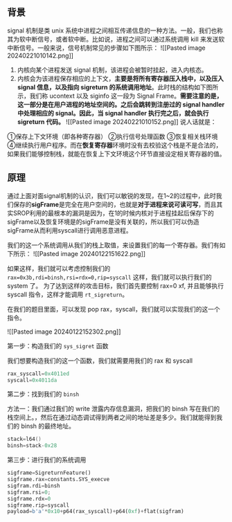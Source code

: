 ## 背景
signal 机制是类 unix 系统中进程之间相互传递信息的一种方法。一般，我们也称其为软中断信号，或者软中断。比如说，进程之间可以通过系统调用 kill 来发送软中断信号。一般来说，信号机制常见的步骤如下图所示：
![[Pasted image 20240221010142.png]]
1. 内核向某个进程发送 signal 机制，该进程会被暂时挂起，进入内核态。
2. 内核会为该进程保存相应的上下文，**主要是将所有寄存器压入栈中，以及压入 signal 信息，以及指向 sigreturn 的系统调用地址**。此时栈的结构如下图所示，我们称 ucontext 以及 siginfo 这一段为 Signal Frame。**需要注意的是，这一部分是在用户进程的地址空间的。之后会跳转到注册过的 signal handler 中处理相应的 signal。因此，当 signal handler 执行完之后，就会执行 sigreturn 代码。**
![[Pasted image 20240221010152.png]]
说人话就是：

①保存上下文环境（即各种寄存器）
②执行信号处理函数
③恢复相关栈环境
④继续执行用户程序。而在**恢复寄存器**环境时没有去校验这个栈是不是合法的，如果我们能够控制栈，就能在恢复上下文环境这个环节直接设定相关寄存器的值。

## 原理
通过上面对面signal机制的认识，我们可以敏锐的发现，在1~2的过程中，此时我们保存的**sigFrame**是完全在用户空间的，也就是**对于进程来说可读可写**，而且其实SROP利用的最根本的漏洞是因为，在1的时候内核对于进程挂起后保存下的sigFrame以及恢复环境是的sigFrame是没有关联的，所以我们可以伪造sigFrame从而利用syscall进行调用恶意进程。


我们的这一个系统调用从我们的栈上取值，来设置我们的每一个寄存器。我们有如下所示：
![[Pasted image 20240122151622.png]]

如果这样，我们就可以考虑控制我们的 `rax=0x3b,rdi=binsh,rsi=rdx=0,rip=syscall`
这样，我们就可以执行我们的 system 了。
为了达到这样的攻击目标，我们首先要控制 rax=0 xf, 并且能够执行 syscall 指令，这样才能调用 `rt_sigreturn`。

在我们的题目里面，可以发现 pop rax，syscall，我们就可以实现我们的这一个指令。

![[Pasted image 20240122152302.png]]





第一步：构造我们的 `sys_sigret` 函数

我们想要构造我们的这一个函数，我们就需要用我们的 rax 和 syscall
```python
rax_syscall=0x4011ed
syscall=0x4011da
```

第二步：找到我们的 `binsh`

方法一：我们通过我们的 write 泄露内存信息漏洞，把我们的 binsh 写在我们的栈空间上。，然后在通过动态调试得到两者之间的地址差是多少。我们就能得到我们的 binsh 的最终地址。
```cpp
stack=l64()
binsh=stack-0x28

```

第三步：进行我们的系统调用
```python
sigframe=SigreturnFeature()
sigframe.rax=constants.SYS_execve
sigfram.rdi=binsh
sigfram.rsi=0;
sigframe.rdx=0
sigframe.rip=syscall
payload=b'a'*0x10+p64(rax_syscall)+p64(0xf)+flat(sigfram)
```